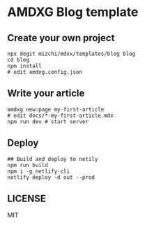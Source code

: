 # AMDXG Blog template

## Create your own project

```
npx degit mizchi/mdxx/templates/blog blog
cd blog
npm install
# edit amdxg.config.json
```

## Write your article

```
amdxg new:page my-first-article
# edit docs/*-my-first-article.mdx
npm run dev # start server
```

## Deploy

```
## Build and deploy to netily
npm run build
npm i -g netlify-cli
netlify deploy -d out --prod
```

## LICENSE

MIT
